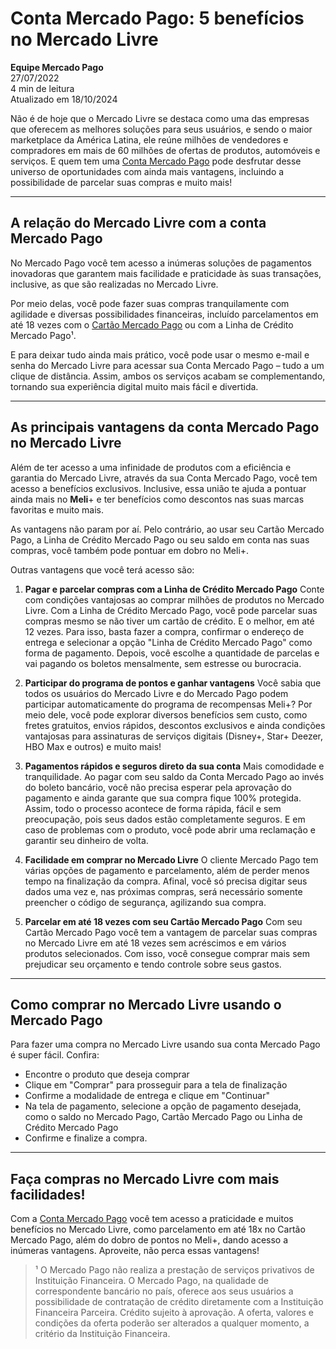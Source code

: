 # Conta Mercado Pago: 5 benefícios no Mercado Livre

**Equipe Mercado Pago**  
27/07/2022  
4 min de leitura  
Atualizado em 18/10/2024

Não é de hoje que o Mercado Livre se destaca como uma das empresas que oferecem as melhores soluções para seus usuários, e sendo o maior marketplace da América Latina, ele reúne milhões de vendedores e compradores em mais de 60 milhões de ofertas de produtos, automóveis e serviços. E quem tem uma [Conta Mercado Pago](https://conteudo.mercadopago.com.br/conta-mercado-pago) pode desfrutar desse universo de oportunidades com ainda mais vantagens, incluindo a possibilidade de parcelar suas compras e muito mais!

---

## A relação do Mercado Livre com a conta Mercado Pago

No Mercado Pago você tem acesso a inúmeras soluções de pagamentos inovadoras que garantem mais facilidade e praticidade às suas transações, inclusive, as que são realizadas no Mercado Livre.

Por meio delas, você pode fazer suas compras tranquilamente com agilidade e diversas possibilidades financeiras, incluído parcelamentos em até 18 vezes com o [Cartão Mercado Pago](https://meubolso.mercadopago.com.br/conheca-os-benef%C3%ADcios-de-comprar-com-o-cartao-mercado-pago) ou com a Linha de Crédito Mercado Pago¹.

E para deixar tudo ainda mais prático, você pode usar o mesmo e-mail e senha do Mercado Livre para acessar sua Conta Mercado Pago – tudo a um clique de distância. Assim, ambos os serviços acabam se complementando, tornando sua experiência digital muito mais fácil e divertida.

---

## As principais vantagens da conta Mercado Pago no Mercado Livre

Além de ter acesso a uma infinidade de produtos com a eficiência e garantia do Mercado Livre, através da sua Conta Mercado Pago, você tem acesso a benefícios exclusivos. Inclusive, essa união te ajuda a pontuar ainda mais no **Meli**+ e ter benefícios como descontos nas suas marcas favoritas e muito mais.

As vantagens não param por aí. Pelo contrário, ao usar seu Cartão Mercado Pago, a Linha de Crédito Mercado Pago ou seu saldo em conta nas suas compras, você também pode pontuar em dobro no Meli+.

Outras vantagens que você terá acesso são:

1. **Pagar e parcelar compras com a Linha de Crédito Mercado Pago**
Conte com condições vantajosas ao comprar milhões de produtos no Mercado Livre. Com a Linha de Crédito Mercado Pago, você pode parcelar suas compras mesmo se não tiver um cartão de crédito. E o melhor, em até 12 vezes. Para isso, basta fazer a compra, confirmar o endereço de entrega e selecionar a opção "Linha de Crédito Mercado Pago" como forma de pagamento. Depois, você escolhe a quantidade de parcelas e vai pagando os boletos mensalmente, sem estresse ou burocracia.

2. **Participar do programa de pontos e ganhar vantagens**
Você sabia que todos os usuários do Mercado Livre e do Mercado Pago podem participar automaticamente do programa de recompensas Meli+? Por meio dele, você pode explorar diversos benefícios sem custo, como fretes gratuitos, envios rápidos, descontos exclusivos e ainda condições vantajosas para assinaturas de serviços digitais (Disney+, Star+ Deezer,  HBO Max e outros) e muito mais!

3. **Pagamentos rápidos e seguros direto da sua conta**
Mais comodidade e tranquilidade. Ao pagar com seu saldo da Conta Mercado Pago ao invés do boleto bancário, você não precisa esperar pela aprovação do pagamento e ainda garante que sua compra fique 100% protegida. Assim, todo o processo acontece de forma rápida, fácil e sem preocupação, pois seus dados estão completamente seguros. E em caso de problemas com o produto, você pode abrir uma reclamação e garantir seu dinheiro de volta.

4. **Facilidade em comprar no Mercado Livre**
O cliente Mercado Pago tem várias opções de pagamento e parcelamento, além de perder menos tempo na finalização da compra. Afinal, você só precisa digitar seus dados uma vez e, nas próximas compras, será necessário somente preencher o código de segurança, agilizando sua compra.

5. **Parcelar em até 18 vezes com seu Cartão Mercado Pago**
Com seu Cartão Mercado Pago você tem a vantagem de parcelar suas compras no Mercado Livre em até 18 vezes sem acréscimos e em vários produtos selecionados. Com isso, você consegue comprar mais sem prejudicar seu orçamento e tendo controle sobre seus gastos.

---

## Como comprar no Mercado Livre usando o Mercado Pago

Para fazer uma compra no Mercado Livre usando sua conta Mercado Pago é super fácil. Confira:

- Encontre o produto que deseja comprar
- Clique em "Comprar" para prosseguir para a tela de finalização
- Confirme a modalidade de entrega e clique em "Continuar"
- Na tela de pagamento, selecione a opção de pagamento desejada, como o saldo no Mercado Pago, Cartão Mercado Pago ou Linha de Crédito Mercado Pago
- Confirme e finalize a compra.

---

## Faça compras no Mercado Livre com mais facilidades!

Com a [Conta Mercado Pago](https://www.mercadopago.com.br/conta) você tem acesso a praticidade e muitos benefícios no Mercado Livre, como parcelamento em até 18x no Cartão Mercado Pago, além do dobro de pontos no Meli+, dando acesso a inúmeras vantagens. Aproveite, não perca essas vantagens!

> ¹ O Mercado Pago não realiza a prestação de serviços privativos de Instituição Financeira. O Mercado Pago, na qualidade de correspondente bancário no país, oferece aos seus usuários a possibilidade de contratação de crédito diretamente com a Instituição Financeira Parceira. Crédito sujeito à aprovação. A oferta, valores e condições da oferta poderão ser alterados a qualquer momento, a critério da Instituição Financeira.
